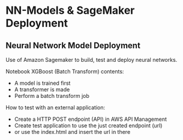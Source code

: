 # NN-Models & SageMaker Deployment

## Neural Network Model Deployment

Use of Amazon Sagemaker to build, test and deploy neural networks. 

Notebook XGBoost (Batch Transform) contents:
- A model is trained first
- A transformer is made
- Perform a batch transform job

How to test with an external application:
- Create a HTTP POST endpoint (API) in AWS API Management
- Create test application to use the just created endpoint (url)
- or use the index.html and insert the url in there
